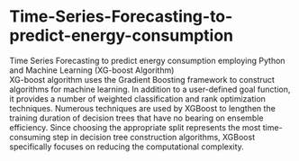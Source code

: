# Time-Series-Forecasting-to-predict-energy-consumption
Time Series Forecasting to predict energy consumption employing Python and Machine Learning (XG-boost Algorithm) <br/>
XG-boost algorithm uses the Gradient Boosting framework to construct algorithms for machine learning. In addition to a user-defined goal function, it provides a number of weighted classification and rank optimization techniques. Numerous techniques are used by XGBoost to lengthen the training duration of decision trees that have no bearing on ensemble efficiency. Since choosing the appropriate split represents the most time-consuming step in decision tree construction algorithms, XGBoost specifically focuses on reducing the computational complexity.
